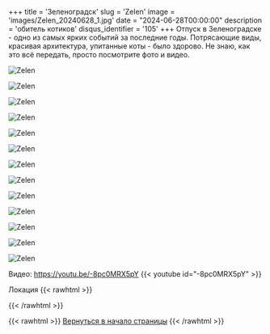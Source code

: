 +++
title = 'Зеленоградск'
slug = 'Zelen'
image = 'images/Zelen_20240628_1.jpg'
date = "2024-06-28T00:00:00"
description = 'обитель котиков'
disqus_identifier = '105'
+++
Отпуск в Зеленоградске - одно из самых ярких событий за последние годы. Потрясающие виды, красивая архитектура, упитанные коты - было здорово. Не знаю, как это всё передать, просто посмотрите фото и видео.

![Zelen](/images/Zelen_20240628_2.jpg)

![Zelen](/images/Zelen_20240628_3.jpg)

![Zelen](/images/Zelen_20240628_4.jpg)

![Zelen](/images/Zelen_20240628_5.jpg)

![Zelen](/images/Zelen_20240628_6.jpg)

![Zelen](/images/Zelen_20240628_7.jpg)

![Zelen](/images/Zelen_20240628_8.jpg)

![Zelen](/images/Zelen_20240628_9.jpg)

![Zelen](/images/Zelen_20240628_10.jpg)

![Zelen](/images/Zelen_20240628_11.jpg)

![Zelen](/images/Zelen_20240628_12.jpg)

![Zelen](/images/Zelen_20240628_13.jpg)

![Zelen](/images/Zelen_20240628_14.jpg)

Видео: https://youtu.be/-8pc0MRX5pY
{{< youtube id="-8pc0MRX5pY" >}}

Локация
{{< rawhtml >}}
<script type="text/javascript" charset="utf-8" async src="https://api-maps.yandex.ru/services/constructor/1.0/js/?um=constructor%3Abe55499cf889f7e8f517b00163a26a8a803515cca7e8c2e1f6a81783b19e1ce8&amp;width=500&amp;height=400&amp;lang=ru_RU&amp;scroll=true"></script>
{{< /rawhtml >}}

{{< rawhtml >}}
<a href="#">Вернуться в начало страницы</a>
{{< /rawhtml >}}
